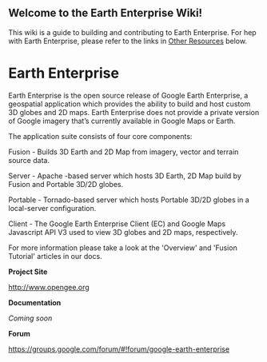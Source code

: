 ## Welcome to the Earth Enterprise Wiki!

This wiki is a guide to building and contributing to Earth Enterprise.  For hep with Earth Enterprise, please refer to the links in [Other Resources](#other-resource) below.

# Earth Enterprise

Earth Enterprise is the open source release of Google Earth Enterprise, a geospatial application which provides the ability to build and host custom 3D globes and 2D maps. Earth Enterprise does not provide a private version of Google imagery that’s currently available in Google Maps or Earth.

The application suite consists of four core components:

Fusion - Builds 3D Earth and 2D Map from imagery, vector and terrain source data.

Server - Apache -based server which hosts 3D Earth, 2D Map build by Fusion and Portable 3D/2D globes.

Portable - Tornado-based server which hosts Portable 3D/2D globes in a local-server configuration.

Client - The Google Earth Enterprise Client (EC) and Google Maps Javascript API V3 used to view 3D globes and 2D maps, respectively.

For more information please take a look at the 'Overview' and 'Fusion Tutorial' articles in our docs.

**Project Site**

http://www.opengee.org

**Documentation**

_Coming soon_

**Forum**

https://groups.google.com/forum/#!forum/google-earth-enterprise
